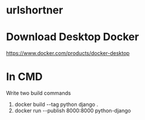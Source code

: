 # urlshortner


# Download Desktop Docker
https://www.docker.com/products/docker-desktop

# In CMD
Write two build commands
1. docker build --tag python django .
2. docker run --publish 8000:8000 python-django
